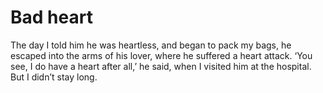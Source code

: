 Bad heart=========
The day I told him he was heartless, and began to pack my bags, he escaped into the arms of his lover, where he suffered a heart attack. ‘You see, I do have a heart after all,’ he said, when I visited him at the hospital. But I didn’t stay long.